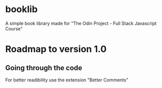 # booklib

A simple book library made for "The Odin Project - Full Stack Javascript Course"

# Roadmap to version 1.0

## Going through the code

For better readibility use the extension "Better Comments"
